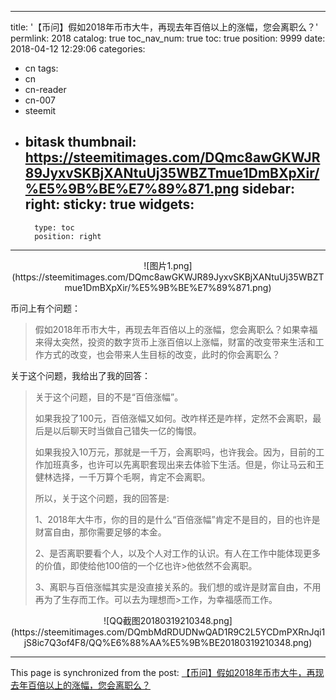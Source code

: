
---
title: '【币问】假如2018年币市大牛，再现去年百倍以上的涨幅，您会离职么？'
permlink: 2018
catalog: true
toc_nav_num: true
toc: true
position: 9999
date: 2018-04-12 12:29:06
categories:
- cn
tags:
- cn
- cn-reader
- cn-007
- steemit
- bitask
thumbnail: https://steemitimages.com/DQmc8awGKWJR89JyxvSKBjXANtuUj35WBZTmue1DmBXpXir/%E5%9B%BE%E7%89%871.png
sidebar:
    right:
        sticky: true
widgets:
    -
        type: toc
        position: right
---


<center>![图片1.png](https://steemitimages.com/DQmc8awGKWJR89JyxvSKBjXANtuUj35WBZTmue1DmBXpXir/%E5%9B%BE%E7%89%871.png)</center>

币问上有个问题：

>假如2018年币市大牛，再现去年百倍以上的涨幅，您会离职么？如果幸福来得太突然，投资的数字货币上涨百倍以上涨幅，财富的改变带来生活和工作方式的改变，也会带来人生目标的改变，此时的你会离职么？

关于这个问题，我给出了我的回答：

>关于这个问题，目的不是“百倍涨幅”。
>
>如果我投了100元，百倍涨幅又如何。改咋样还是咋样，定然不会离职，最后是以后聊天时当做自己错失一亿的悔恨。
>
>如果我投入10万元，那就是一千万，会离职吗，也许我会。因为，目前的工作加班真多，也许可以先离职套现出来去体验下生活。但是，你让马云和王健林选择，一千万算个毛啊，肯定不会离职。
>
>所以，关于这个问题，我的回答是:
>
>1、2018年大牛市，你的目的是什么“百倍涨幅”肯定不是目的，目的也许是财富自由，那你需要足够的本金。
>
>2、是否离职要看个人，以及个人对工作的认识。有人在工作中能体现更多的价值，即使给他100倍的一个亿也许>他依然不会离职。
>
>3、离职与百倍涨幅其实是没直接关系的。我们想的或许是财富自由，不用再为了生存而工作。可以去为理想而>工作，为幸福感而工作。

<center>![QQ截图20180319210348.png](https://steemitimages.com/DQmbMdRDUDNwQAD1R9C2L5YCDmPXRnJqi1jS8ic7Q3of4F8/QQ%E6%88%AA%E5%9B%BE20180319210348.png)</center>

- - -

This page is synchronized from the post: [【币问】假如2018年币市大牛，再现去年百倍以上的涨幅，您会离职么？](https://steemit.com/@yellowbird/2018)
